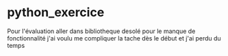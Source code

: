 # python_exercice
Pour l'évaluation aller dans bibliotheque
desolé pour le manque de fonctionnalité j'ai voulu me compliquer la tache dès le début et j'ai perdu du temps

